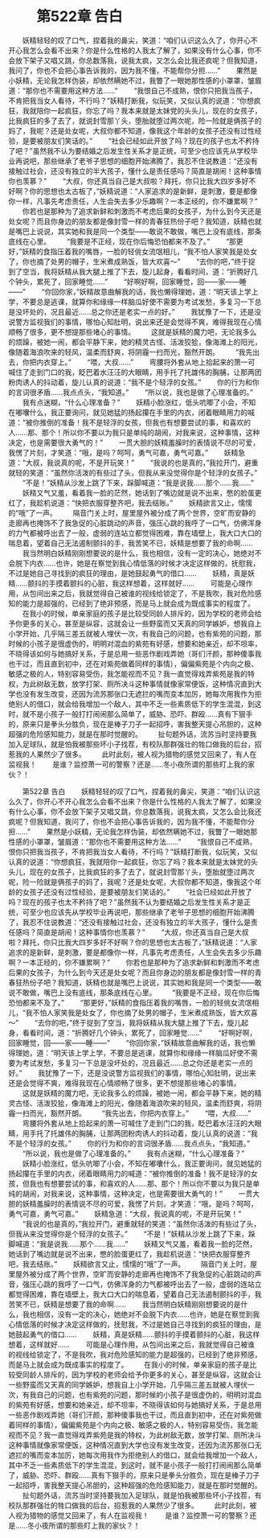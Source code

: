 # 　　第522章 告白
　　妖精轻轻的叹了口气，捏着我的鼻尖，笑道：“咱们认识这么久了，你开心不开心我怎么会看不出来？你是什么性格的人我太了解了，如果没有什么心事，你不会放下架子又唱又跳，你总数落我，说我太疯，又怎么会比我还疯呢？但我知道，我问了，你也不会把心事告诉我的，因为我不懂，不能帮你分担……”
　　果然是小妖精，无论我怎样伪装，却依然瞒她不过，我瞥了一眼她那性感的小罩罩，皱眉道：“那你也不需要用这种方法……”
　　“我恨自己不成熟，恨你只把我当孩子，不肯把我当女人看待，不行吗？”妖精打断我，似玩笑，又似认真的说道：“你想疯狂，我就陪你一起疯狂，你忘了吗？我本来就是太妹党的头头儿，现在的女孩子，比我疯狂的多了去了，就说封雪那丫头，堕胎就堕过两次呢，险一险就是俩孩子的妈了，我呢？还是处女呢，大叔你都不知道，像我这个年龄的女孩子还没有过性经验，是要被朋友们笑话的。”
　　“社会已经如此开放了吗？现在的孩子也太不矜持了吧？”虽然我不认为要结婚之后发生性关系才是正统，可至少也应该先从学校毕业再说吧，那些继承了老爷子思想的细胞开始沸腾了，我忍不住说教道：“还没有接触过社会，还没有独立的半大孩子，懂什么是责任感吗？简直是胡闹！这种事情你也羡慕？”
　　“大叔，你还真当自己是大叔啦？拜托，你只比我大四岁多好不好啊？你的思想也太古板了，”妖精说道：“人家追求的是新鲜，是刺激，要是都像你一样，凡事先考虑责任，人生会失去多少乐趣啊？一本正经的，你不嫌累啊？”
　　你若也是那种为了追求新鲜和刺激而不考虑后果的女孩子，为什么到今天还是处女呢？而且你身边的朋友都是像封雪一样的青春狂热份子吧？我知道，妖精也就是嘴巴上说说，其实她和我是同一个类型——敢说不敢做，嘴巴上没有底线，那条底线在心里。
　　“我要是不正经，现在你后悔恐怕都来不及了。”
　　“那更好，”妖精的食指压着我的嘴唇，一脸的轻佻女流氓相儿，“我不怕人家笑我是处女了，你也摘了处男的帽子，生米煮成熟饭，皆大欢喜～”
　　“去你的吧，”终于捉到了空当，我将妖精从我大腿上推了下去，旋儿起身，看看时间，道：“折腾好几个钟头，累死了，回家睡觉……”
　　“好啊好啊，回家睡觉，回——家——睡——”
　　“你回你家，”妖精故意曲解我的话，我也懒得理她，道：“明天该上学上学，不要总是逃课，就算你和缘缘一样脑瓜好使不需要为考试发愁，多复习一下总是没坏处的，况且最近……总之你还是老实一点的好。”
　　我犹豫了一下，还是没说警方监视我们的事情，哪怕心知肚明，说出来还是会觉得不爽，难得我现在心情顺畅了很多，更不想提那些堵心的事情。
　　这就是妖精的魔力吧，无论我多么的烦躁，被她一闹，都会平静下来，她的精灵古怪、活泼狡狯，像海滩上的阳光，像随着海浪吹来的轻风，温柔而舒爽，将阴霾一扫而光，豁然开朗。
　　“我先出去，你把内衣穿上。”
　　“喂，大叔……”
　　弯腰将外套从地上拾起来的萧一可喊住了走到门口的我，眨巴着水汪汪的大眼睛，用手托了托雄伟的胸脯，让那两团粉肉诱人的抖动着，旋儿认真的说道：“我不是个轻浮的女孩。”
　　你的行为和你的言词很矛盾……我点点头，“我知道。”
　　“所以说，我也是做了心理准备的。”
　　我有点迷糊，“什么心理准备？”
　　妖精小脸涨红，低头吭唧了小会，不知在嘟囔什么，我正要询问，就见她猛的扬起攥在手里的内衣，闭着眼睛用力的喊道：“被你推倒的准备！我不是轻浮的女孩，但我也有想要尝试的事，和喜欢的人……那、那个！所以你不要以为我只是单纯的胡闹，对我来说，这种事情，这种决定，也是需要很大勇气的！”
　　一贯大胆的妖精羞臊时的表情说不尽的可爱，我愣了片刻，才笑道：“哦，是吗？呵呵，勇气可嘉，勇气可嘉。”
　　妖精急道：“大叔，我说真的呢，不是开玩笑！”
　　“我说的也是真的，”我拉开门，避重就轻的笑道：“虽然你活泼的有些过了头，但我从来没觉得你是个轻浮的女孩子。”
　　“不是！”妖精从沙发上跳了下来，跺脚喊道：“我是说我……那个……我……”
　　妖精又气又羞，看着我一脸的茫然，她话到了嘴边就是说不出来，憋的脸蛋更红了，我趁机说道：“快把衣服穿整齐吧，我去结账。”
　　妖精欲言又止，懦懦的“哦”了一声。
　　隔音门关上时，屋里屋外被分成了两个世界，空旷而安静的走廊再也掩饰不了我急促的心脏跳动的声音，强压心跳的我呼了一口气，仿佛浑身的力气都被呼出去了一般，虚弱的连站立都觉得困难，靠在墙壁上，我大口大口的喘息着，望着自己无法遏制颤抖的手，我苦笑不已，妖精是想要了我的命啊……
　　我当然明白妖精刚刚想要说的是什么，我也相信，没有一定的决心，她绝对不会脱下内衣……也许，她是在察觉到我心情低落的时候才决定这样做的，抚慰我，不过是她自己寻找到的疯狂的理由，是她鼓起勇气的借口……
　　妖精，真是妖精……颤抖的手摸着颤抖的心脏，我这样想着，这样就好……
　　可能是心理作用，从包间出来之后，我就觉得自己被谁的视线给锁定了，不是我吹，我对危险感知的能力是超强的，已经到了绝非预感，而是马上就会成为既成事实的程度了。
　　在我小的时候，单亲家庭的孩子是比较受同龄人排斥的，因为学校的老师会给予你更多的关心，甚至是纵容，这就会让一些野蛮而又天真的同学嫉妒，想我自上小学开始，几乎隔三差五就被人埋伏一次，有我自己的问题，也有紫苑的问题，那时候的小孩子是很虚伪的，明明对混血的紫苑有好感，想要和她亲近，却不坦率，不晓得该如何与她搞好关系，于是总用一些恶作剧戏弄她（哥们汗颜，那种傻事我也干过，而且直到初中，还在对紫苑做着同样的事情），偏偏紫苑是个内向之极、敏感之极的人，特别容易受伤，我怎能视而不见？我一直觉得戏弄紫苑是我的特权，为此树敌无数，放学打架、厕所决斗这种事情就像家常便饭，这种情况直到大学也没有发生改变，还因为流苏那张口无遮拦的嘴而变本加厉，她每次用我作为拒绝别人的借口，就会给我增加一个敌人，其中不乏一些素质低下的学生混混，到这时，就不是小孩子一般打打闹闹那么简单了，威胁、恐吓、群殴……真有下狠手的，原来只是拳头分胜负，现在是棒子刀子一起招呼，害我整天提心吊胆的，这种超强的危险感知能力，就是在那时觉醒的。
　　扯句题外话，流苏当时坚持要我加入足球队，就是怕我被那些坏小子找茬，有校队那群强壮的牲口做我的后台，招惹我的人果然少了很多。
　　此时此刻，被人视为猎物的感觉又回来了，有人在监视我！
　　是谁？监控萧一可的警察？还是……冬小夜所谓的那些盯上我的家伙？！

　　第522章 告白
　　妖精轻轻的叹了口气，捏着我的鼻尖，笑道：“咱们认识这么久了，你开心不开心我怎么会看不出来？你是什么性格的人我太了解了，如果没有什么心事，你不会放下架子又唱又跳，你总数落我，说我太疯，又怎么会比我还疯呢？但我知道，我问了，你也不会把心事告诉我的，因为我不懂，不能帮你分担……”
　　果然是小妖精，无论我怎样伪装，却依然瞒她不过，我瞥了一眼她那性感的小罩罩，皱眉道：“那你也不需要用这种方法……”
　　“我恨自己不成熟，恨你只把我当孩子，不肯把我当女人看待，不行吗？”妖精打断我，似玩笑，又似认真的说道：“你想疯狂，我就陪你一起疯狂，你忘了吗？我本来就是太妹党的头头儿，现在的女孩子，比我疯狂的多了去了，就说封雪那丫头，堕胎就堕过两次呢，险一险就是俩孩子的妈了，我呢？还是处女呢，大叔你都不知道，像我这个年龄的女孩子还没有过性经验，是要被朋友们笑话的。”
　　“社会已经如此开放了吗？现在的孩子也太不矜持了吧？”虽然我不认为要结婚之后发生性关系才是正统，可至少也应该先从学校毕业再说吧，那些继承了老爷子思想的细胞开始沸腾了，我忍不住说教道：“还没有接触过社会，还没有独立的半大孩子，懂什么是责任感吗？简直是胡闹！这种事情你也羡慕？”
　　“大叔，你还真当自己是大叔啦？拜托，你只比我大四岁多好不好啊？你的思想也太古板了，”妖精说道：“人家追求的是新鲜，是刺激，要是都像你一样，凡事先考虑责任，人生会失去多少乐趣啊？一本正经的，你不嫌累啊？”
　　你若也是那种为了追求新鲜和刺激而不考虑后果的女孩子，为什么到今天还是处女呢？而且你身边的朋友都是像封雪一样的青春狂热份子吧？我知道，妖精也就是嘴巴上说说，其实她和我是同一个类型——敢说不敢做，嘴巴上没有底线，那条底线在心里。
　　“我要是不正经，现在你后悔恐怕都来不及了。”
　　“那更好，”妖精的食指压着我的嘴唇，一脸的轻佻女流氓相儿，“我不怕人家笑我是处女了，你也摘了处男的帽子，生米煮成熟饭，皆大欢喜～”
　　“去你的吧，”终于捉到了空当，我将妖精从我大腿上推了下去，旋儿起身，看看时间，道：“折腾好几个钟头，累死了，回家睡觉……”
　　“好啊好啊，回家睡觉，回——家——睡——”
　　“你回你家，”妖精故意曲解我的话，我也懒得理她，道：“明天该上学上学，不要总是逃课，就算你和缘缘一样脑瓜好使不需要为考试发愁，多复习一下总是没坏处的，况且最近……总之你还是老实一点的好。”
　　我犹豫了一下，还是没说警方监视我们的事情，哪怕心知肚明，说出来还是会觉得不爽，难得我现在心情顺畅了很多，更不想提那些堵心的事情。
　　这就是妖精的魔力吧，无论我多么的烦躁，被她一闹，都会平静下来，她的精灵古怪、活泼狡狯，像海滩上的阳光，像随着海浪吹来的轻风，温柔而舒爽，将阴霾一扫而光，豁然开朗。
　　“我先出去，你把内衣穿上。”
　　“喂，大叔……”
　　弯腰将外套从地上拾起来的萧一可喊住了走到门口的我，眨巴着水汪汪的大眼睛，用手托了托雄伟的胸脯，让那两团粉肉诱人的抖动着，旋儿认真的说道：“我不是个轻浮的女孩。”
　　你的行为和你的言词很矛盾……我点点头，“我知道。”
　　“所以说，我也是做了心理准备的。”
　　我有点迷糊，“什么心理准备？”
　　妖精小脸涨红，低头吭唧了小会，不知在嘟囔什么，我正要询问，就见她猛的扬起攥在手里的内衣，闭着眼睛用力的喊道：“被你推倒的准备！我不是轻浮的女孩，但我也有想要尝试的事，和喜欢的人……那、那个！所以你不要以为我只是单纯的胡闹，对我来说，这种事情，这种决定，也是需要很大勇气的！”
　　一贯大胆的妖精羞臊时的表情说不尽的可爱，我愣了片刻，才笑道：“哦，是吗？呵呵，勇气可嘉，勇气可嘉。”
　　妖精急道：“大叔，我说真的呢，不是开玩笑！”
　　“我说的也是真的，”我拉开门，避重就轻的笑道：“虽然你活泼的有些过了头，但我从来没觉得你是个轻浮的女孩子。”
　　“不是！”妖精从沙发上跳了下来，跺脚喊道：“我是说我……那个……我……”
　　妖精又气又羞，看着我一脸的茫然，她话到了嘴边就是说不出来，憋的脸蛋更红了，我趁机说道：“快把衣服穿整齐吧，我去结账。”
　　妖精欲言又止，懦懦的“哦”了一声。
　　隔音门关上时，屋里屋外被分成了两个世界，空旷而安静的走廊再也掩饰不了我急促的心脏跳动的声音，强压心跳的我呼了一口气，仿佛浑身的力气都被呼出去了一般，虚弱的连站立都觉得困难，靠在墙壁上，我大口大口的喘息着，望着自己无法遏制颤抖的手，我苦笑不已，妖精是想要了我的命啊……
　　我当然明白妖精刚刚想要说的是什么，我也相信，没有一定的决心，她绝对不会脱下内衣……也许，她是在察觉到我心情低落的时候才决定这样做的，抚慰我，不过是她自己寻找到的疯狂的理由，是她鼓起勇气的借口……
　　妖精，真是妖精……颤抖的手摸着颤抖的心脏，我这样想着，这样就好……
　　可能是心理作用，从包间出来之后，我就觉得自己被谁的视线给锁定了，不是我吹，我对危险感知的能力是超强的，已经到了绝非预感，而是马上就会成为既成事实的程度了。
　　在我小的时候，单亲家庭的孩子是比较受同龄人排斥的，因为学校的老师会给予你更多的关心，甚至是纵容，这就会让一些野蛮而又天真的同学嫉妒，想我自上小学开始，几乎隔三差五就被人埋伏一次，有我自己的问题，也有紫苑的问题，那时候的小孩子是很虚伪的，明明对混血的紫苑有好感，想要和她亲近，却不坦率，不晓得该如何与她搞好关系，于是总用一些恶作剧戏弄她（哥们汗颜，那种傻事我也干过，而且直到初中，还在对紫苑做着同样的事情），偏偏紫苑是个内向之极、敏感之极的人，特别容易受伤，我怎能视而不见？我一直觉得戏弄紫苑是我的特权，为此树敌无数，放学打架、厕所决斗这种事情就像家常便饭，这种情况直到大学也没有发生改变，还因为流苏那张口无遮拦的嘴而变本加厉，她每次用我作为拒绝别人的借口，就会给我增加一个敌人，其中不乏一些素质低下的学生混混，到这时，就不是小孩子一般打打闹闹那么简单了，威胁、恐吓、群殴……真有下狠手的，原来只是拳头分胜负，现在是棒子刀子一起招呼，害我整天提心吊胆的，这种超强的危险感知能力，就是在那时觉醒的。
　　扯句题外话，流苏当时坚持要我加入足球队，就是怕我被那些坏小子找茬，有校队那群强壮的牲口做我的后台，招惹我的人果然少了很多。
　　此时此刻，被人视为猎物的感觉又回来了，有人在监视我！
　　是谁？监控萧一可的警察？还是……冬小夜所谓的那些盯上我的家伙？！
